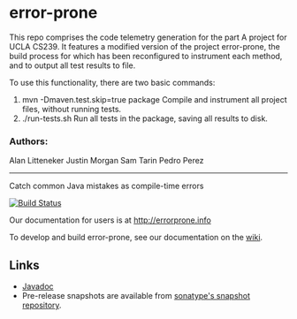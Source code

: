 # error-prone

This repo comprises the code telemetry generation for the part A project for UCLA CS239. It features a modified version of the project error-prone,
the build process for which has been reconfigured to instrument each method, and to output all test results to file.

To use this functionality, there are two basic commands:
1) mvn -Dmaven.test.skip=true package
     Compile and instrument all project files, without running tests.
2) ./run-tests.sh
     Run all tests in the package, saving all results to disk.

### Authors:
Alan Litteneker
Justin Morgan
Sam Tarin
Pedro Perez

---

Catch common Java mistakes as compile-time errors

[![Build Status](https://travis-ci.org/google/error-prone.svg?branch=master)](https://travis-ci.org/google/error-prone)

Our documentation for users is at http://errorprone.info

To develop and build error-prone, see our documentation on the [wiki](https://github.com/google/error-prone/wiki/For-Developers).

## Links

- [Javadoc](http://errorprone.info/api/latest/)
- Pre-release snapshots are available from [sonatype's snapshot repository](https://oss.sonatype.org/content/repositories/snapshots/com/google/errorprone/).
